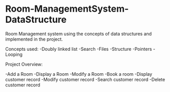 # Room-ManagementSystem-DataStructure
Room Management system using the concepts of data structures and implemented in the project.


Concepts used:
-Doubly linked list
-Search
-Files
-Structure
-Pointers
-Looping

Project Overview:


-Add a Room
-Display a Room
-Modify a Room
-Book a room
-Display customer record
-Modify customer record
-Search customer record
-Delete customer record




